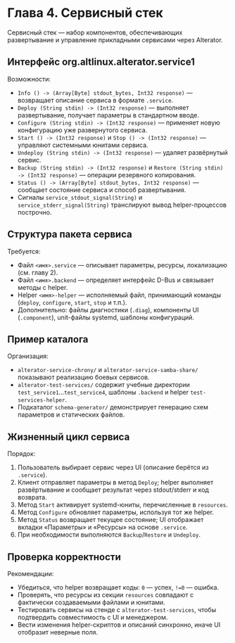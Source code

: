 # Глава 4. Сервисный стек
Сервисный стек — набор компонентов, обеспечивающих развертывание и управление прикладными сервисами через Alterator.

## Интерфейс org.altlinux.alterator.service1
Возможности:
- `Info () -> (Array[Byte] stdout_bytes, Int32 response)` — возвращает описание сервиса в формате `.service`.
- `Deploy (String stdin) -> (Int32 response)` — выполняет развертывание, получает параметры в стандартном вводе.
- `Configure (String stdin) -> (Int32 response)` — применяет новую конфигурацию уже развернутого сервиса.
- `Start () -> (Int32 response)` и `Stop () -> (Int32 response)` — управляют системными юнитами сервиса.
- `Undeploy (String stdin) -> (Int32 response)` — удаляет развёрнутый сервис.
- `Backup (String stdin) -> (Int32 response)` и `Restore (String stdin) -> (Int32 response)` — операции резервного копирования.
- `Status () -> (Array[Byte] stdout_bytes, Int32 response)` — сообщает состояние сервиса и способ развертывания.
- Сигналы `service_stdout_signal(String)` и `service_stderr_signal(String)` транслируют вывод helper-процессов построчно.

## Структура пакета сервиса
Требуется:
- Файл `<имя>.service` — описывает параметры, ресурсы, локализацию (см. главу 2).
- Файл `<имя>.backend` — определяет интерфейс D-Bus и связывает методы с helper.
- Helper `<имя>-helper` — исполняемый файл, принимающий команды (`deploy`, `configure`, `start`, `stop` и т.п.).
- Дополнительно: файлы диагностики (`.diag`), компоненты UI (`.component`), unit-файлы systemd, шаблоны конфигураций.

## Пример каталога
Организация:
- `alterator-service-chrony/` и `alterator-service-samba-share/` показывают реализацию боевых сервисов.
- `alterator-test-services/` содержит учебные директории `test_service1`…`test_service4`, шаблоны `.backend` и helper `test-services-helper`.
- Подкаталог `schema-generator/` демонстрирует генерацию схем параметров и статических файлов.

## Жизненный цикл сервиса
Порядок:
1. Пользователь выбирает сервис через UI (описание берётся из `.service`).
2. Клиент отправляет параметры в метод `Deploy`; helper выполняет развёртывание и сообщает результат через stdout/stderr и код возврата.
3. Метод `Start` активирует systemd-юниты, перечисленные в `resources`.
4. Метод `Configure` обновляет параметры, используя тот же helper.
5. Метод `Status` возвращает текущее состояние; UI отображает вкладки «Параметры» и «Ресурсы» на основе `.service`.
6. При необходимости выполняются `Backup`/`Restore` и `Undeploy`.

## Проверка корректности
Рекомендации:
- Убедиться, что helper возвращает коды: `0` — успех, `!=0` — ошибка.
- Проверять, что ресурсы из секции `resources` совпадают с фактически создаваемыми файлами и юнитами.
- Тестировать сервисы на стенде с `alterator-test-services`, чтобы подтвердить совместимость с UI и менеджером.
- Вести изменения helper-скриптов и описаний синхронно, иначе UI отобразит неверные поля.
